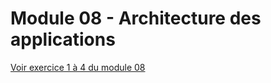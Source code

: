 # Module 08 - Architecture des applications

[Voir exercice 1 à 4 du module 08](https://github.com/PiFou86/420-W30-SF/blob/master/Module08_ArchitectureDesApplications/Module08_ArchitectureDesApplications_Exercices.md)
